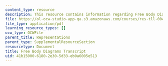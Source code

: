 ```yaml
---
content_type: resource
description: This resource contains information regarding Free Body Diagrams.
file: https://ol-ocw-studio-app-qa.s3.amazonaws.com/courses/res-tll-004-stem-concept-videos-fall-2013/41b1500061802e305d33eb0a6005e513_MITRES_TLL-004F13_FreeBody.pdf
file_type: application/pdf
learning_resource_types: []
ocw_type: OCWFile
parent_title: Representations
parent_type: SupplementalResourceSection
resourcetype: Document
title: Free Body Diagrams Transcript
uid: 41b15000-6180-2e30-5d33-eb0a6005e513
---
```

